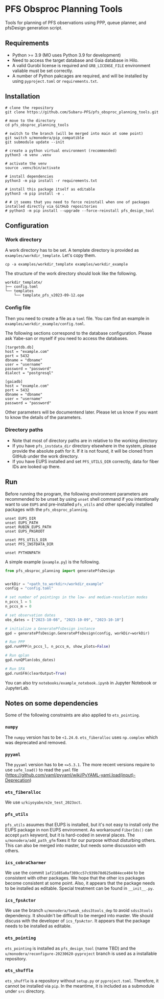 # PFS Obsproc Planning Tools

Tools for planning of PFS observations using PPP, queue planner, and pfsDesign generation script.

## Requirements

- Python >= 3.9 (MO uses Python 3.9 for development)
- Need to access the target database and Gaia database in Hilo.
- A valid Gurobi license is required and `GRB_LICENSE_FILE` environment valiable must be set correctly.
- A number of Python pakcages are required, and will be installed by using `pyproject.toml` or `requirements.txt`.

## Installation

```shell
# clone the repository
git clone https://github.com/Subaru-PFS/pfs_obsproc_planning_tools.git

# move to the directory
cd pfs_obsproc_planning_tools

# switch to the branch (will be merged into main at some point)
git switch u/monodera/pip_compatible
git submodule update --init

# create a python virtual environment (recommended)
python3 -m venv .venv

# activate the venv
source .venv/bin/activate

# install dependencies
python3 -m pip install -r requirements.txt

# install this package itself as editable
python3 -m pip install -e .

# # it seems that you need to force reinstall when one of packages installed directly via GitHub repositories
# python3 -m pip install --upgrade --force-reinstall pfs_design_tool
```

## Configuration

### Work directory
A work directory has to be set. A template directory is provided as `examples/workdir_template`. Let's copy them.

```shell
cp -a examples/workdir_template examples/workdir_example
```

The structure of the work directory should look like the following.

```
workdir_template/
├── config.toml
└── templates
    └── template_pfs_v2023-09-12.ope
```

### Config file
Then you need to create a file as a `toml` file. You can find an example in `examples/workdir_example/config.toml`.

The following sections correspond to the database configuration. Please ask Yabe-san or myself if you need to access the databases.

```
[targetdb.db]
host = "example.com"
port = 5432
dbname = "dbname"
user = "username"
password = "password"
dialect = "postgresql"
```

```
[gaiadb]
host = "example.com"
port = 5432
dbname = "dbname"
user = "username"
password = "password"
```

Other parameters will be documentend later. Please let us know if you want to know the details of the parameters.

### Directory paths
- Note that most of directory paths are in relative to the working directory
- If you have `pfs_instdata_dir` directory elsewhere in the system, please provide the absolute path for it. If it is not found, it will be cloned from GitHub under the work directory.
- If you have EUPS installed and set `PFS_UTILS_DIR` correctly, data for fiber IDs are looked up there.


## Run

Before running the program, the following environment parameters are recommended to be unset
by using `unset` shell command if you intentionally want to use `EUPS` and pre-installed `pfs_utils`
and other specially installed packages with the `pfs_obsproc_planning`.

```shell
unset EUPS_DIR
unset EUPS_PATH
unset RUBIN_EUPS_PATH
unset EUPS_PKGROOT

unset PFS_UTILS_DIR
unset PFS_INSTDATA_DIR

unset PYTHONPATH
```

A simple example (`example.py`) is the following.

```python
from pfs_obsproc_planning import generatePfsDesign


workDir = "<path_to_workdir>/workdir_example"
config = "config.toml"

# set number of pointings in the low- and medium-resolution modes
n_pccs_l = 5
n_pccs_m = 0

# set observation dates
obs_dates = ["2023-10-08", "2023-10-09", "2023-10-10"]

# initialize a GeneratePfsDesign instance
gpd = generatePfsDesign.GeneratePfsDesign(config, workDir=workDir)

# Run PPP
gpd.runPPP(n_pccs_l, n_pccs_m, show_plots=False)

# Run qplan
gpd.runQPlan(obs_dates)

# Run SFA
gpd.runSFA(clearOutput=True)
```

You can also try `notebooks/example_notebook.ipynb` in Jupyter Notebook or JupyterLab.


## Notes on some dependencies

Some of the following constraints are also applied to `ets_pointing`.

### `numpy`
The `numpy` version has to be `<1.24.0`. `ets_fiberalloc` uses `np.complex` which was deprecated and removed.

### `pyyaml`
The `pyyaml` version has to be `<=5.3.1`. The more recent versions require to use `safe_load()` to read the `yaml` file (https://github.com/yaml/pyyaml/wiki/PyYAML-yaml.load(input)-Deprecation)

### `ets_fiberalloc`
We use `u/kiyoyabe/e2e_test_2023oct`.


### `pfs_utils`
`pfs_utils` asuumes that EUPS is installed, but it's not easy to install only the EUPS package in non EUPS environment. As workaround `FiberIds()` can accept `path` keyword, but it is hard-coded in several places. The `u/monodera/add_path_gfm` fixes it for our purpose without disturbing others. This can also be merged into master, but needs some discussion with others.


### `ics_cobraCharmer`
We use the commit `1af21d85a0af309cc57c939b78d625e884ece404` to be consistent with other packages. We hope that the other ics packages become consistent at some point. Also, it appears that the package needs to be installed as editable. Special treatment can be found in `__init__.py`.

### `ics_fpsActor`
We use the branch `u/monodera/tweak_sdss3tools_dep` to avoid `sdss3tools` dependency. It shouldn't be difficult to be merged into master. We should discuss with the developer of `ics_fpsActor`. It appears that the package needs to be installed as editable.

### `ets_pointing`

`ets_pointing` is installed as `pfs_design_tool` (name TBD) and the `u/monodera/reconfigure-20230620-pyproject` branch is used as a installable repository.

### `ets_shuffle`
`ets_shuffle` is a repository without `setup.py` or `pyproject.toml`. Therefore, it cannot be installed via `pip`.  In the meantime, it is included as a submodule under `src` directory.
